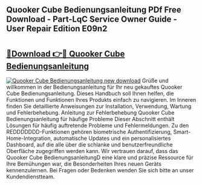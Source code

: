 ## Quooker Cube Bedienungsanleitung PDf Free Download - Part-LqC Service Owner Guide - User Repair Edition E09n2

# <h2><a href="http://df4b2c8.blite.top/?on=Quooker+Cube+Bedienungsanleitung">🔗Download 👉🔴 Quooker Cube Bedienungsanleitung</a></h2>

[![Quooker Cube Bedienungsanleitung new download](https://i.imgur.com/lujVjoI.png)](http://df4b2c8.blite.top/?on=Quooker+Cube+Bedienungsanleitung)
Grüße und willkommen in der Bedienungsanleitung für Ihr neu gekauftes Quooker Cube Bedienungsanleitung. Dieses Handbuch soll Ihnen helfen, die Funktionen und Funktionen Ihres Produkts einfach zu navigieren. Im Inneren finden Sie detaillierte Anweisungen zur Installation, Verwendung, Wartung und Fehlerbehebung. Anleitung zur Fehlerbehebung Quooker Cube Bedienungsanleitung für häufige Probleme Dieser Abschnitt enthält Lösungen für häufig auftretende Probleme und Fehlermeldungen. Zu den REDDDDDDD-Funktionen gehören biometrische Authentifizierung, Smart-Home-Integration, automatische Updates und ein personalisiertes Dashboard, auf die alle über die schlanke und benutzerfreundliche Oberfläche zugegriffen werden kann. Wir vertrauen darauf, dass das Quooker Cube BedienungsanleitungD eine klare und präzise Ressource für Ihre Bemühungen war, die Besonderheiten Ihres neuen Geräts kennenzulernen. Bei Fragen oder Bedenken wenden Sie sich bitte an unser Kundendienstteam.
